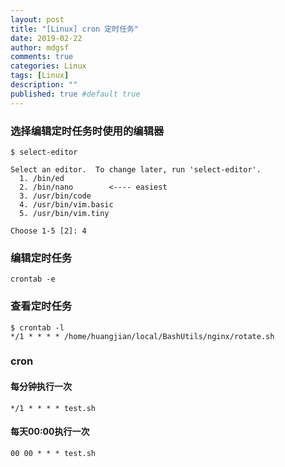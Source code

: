 ```yaml
---
layout: post
title: "[Linux] cron 定时任务"
date: 2019-02-22
author: mdgsf
comments: true
categories: Linux
tags: [Linux]
description: ""
published: true #default true
---
```


### 选择编辑定时任务时使用的编辑器

```
$ select-editor

Select an editor.  To change later, run 'select-editor'.
  1. /bin/ed
  2. /bin/nano        <---- easiest
  3. /usr/bin/code
  4. /usr/bin/vim.basic
  5. /usr/bin/vim.tiny

Choose 1-5 [2]: 4

```

### 编辑定时任务

```
crontab -e
```

### 查看定时任务

```
$ crontab -l
*/1 * * * * /home/huangjian/local/BashUtils/nginx/rotate.sh
```

### cron

#### 每分钟执行一次

```
*/1 * * * * test.sh
```

#### 每天00:00执行一次

```
00 00 * * * test.sh
```
